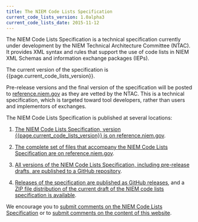 ```yaml
---
title: The NIEM Code Lists Specification
current_code_lists_version: 1.0alpha3
current_code_lists_date: 2015-11-12
---
```


The NIEM Code Lists Specification is a technical specification currently under
development by the NIEM Technical Architecture Committee (NTAC). It provides XML
syntax and rules that support the use of code lists in NIEM XML Schemas and
information exchange packages (IEPs).

The current version of the specification is {{page.current_code_lists_version}}.

Pre-release versions and the final version of the specification will be posted
to
[reference.niem.gov](http://reference.niem.gov/niem/specification/code-lists/)
as they are vetted by the NTAC. This is a technical specification, which is
targeted toward tool developers, rather than users and implementors of
exchanges.

The NIEM Code Lists Specification is published at several locations:

  1. [The NIEM Code Lists Specification, version
     {{page.current_code_lists_version}} is on
     reference.niem.gov](http://reference.niem.gov/niem/specification/code-lists/{{page.current_code_lists_version}}/niem-code-lists-{{page.current_code_lists_version}}-{{page.current_code_lists_date}}.html).

  1. [The complete set of files that accompany the NIEM Code Lists Specification
     are on
     reference.niem.gov](http://reference.niem.gov/niem/specification/code-lists/{{page.current_code_lists_version}}).

  1. [All versions of the NIEM Code Lists Specification, including pre-release
     drafts, are published to a
     GitHub repository](https://github.com/webb/niem-code-lists-spec-artifacts).

  1. [Releases of the specification are published as GitHub
  releases](https://github.com/webb/niem-code-lists-spec-artifacts/relases), and
  a [ZIP file distribution of the current draft of the NIEM code lists
  specification is
  available](https://github.com/webb/niem-code-lists-spec-artifacts/archive/niem-code-lists-{{page.current_code_lists_version}}.zip).

We encourage you to [submit comments on the NIEM Code Lists Specification]({{site.niem_comments_link}}) or to [submit comments on the content of this website]({{site.submit_feedback_link}}).